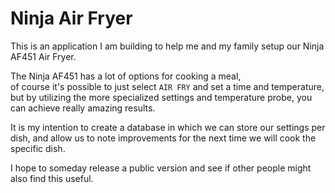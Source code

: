 Ninja Air Fryer
===============

This is an application I am building to help me and my family setup our Ninja AF451 Air Fryer.  

The Ninja AF451 has a lot of options for cooking a meal,  
of course it's possible to just select `AIR FRY` and set a time and temperature, but by utilizing the more specialized settings and temperature probe, you can achieve really amazing results.  

It is my intention to create a database in which we can store our settings per dish, and allow us to note improvements for the next time we will cook the specific dish.  

I hope to someday release a public version and see if other people might also find this useful.